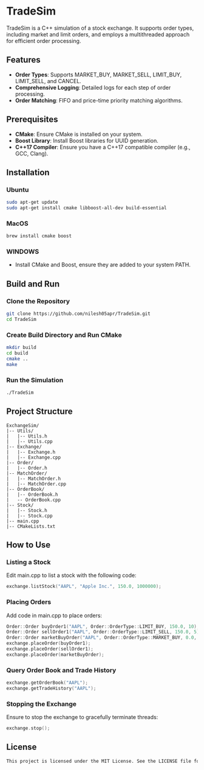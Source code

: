 # TradeSim

TradeSim is a C++ simulation of a stock exchange. It supports order types, including market and limit orders, and employs a multithreaded approach for efficient order processing.

## Features
- **Order Types**: Supports MARKET_BUY, MARKET_SELL, LIMIT_BUY, LIMIT_SELL, and CANCEL.
- **Comprehensive Logging**: Detailed logs for each step of order processing.
- **Order Matching**: FIFO and price-time priority matching algorithms.

## Prerequisites
- **CMake**: Ensure CMake is installed on your system.
- **Boost Library**: Install Boost libraries for UUID generation.
- **C++17 Compiler**: Ensure you have a C++17 compatible compiler (e.g., GCC, Clang).

## Installation

### Ubuntu
```sh
sudo apt-get update
sudo apt-get install cmake libboost-all-dev build-essential
```

### MacOS
```sh
brew install cmake boost
```

### WINDOWS
- Install CMake and Boost, ensure they are added to your system PATH.

## Build and Run
### Clone the Repository
```sh
git clone https://github.com/nilesh05apr/TradeSim.git
cd TradeSim
```

### Create Build Directory and Run CMake
```sh
mkdir build
cd build
cmake ..
make
```

### Run the Simulation
```sh
./TradeSim
```

## Project Structure
```shell
ExchangeSim/
|-- Utils/
|   |-- Utils.h
|   |-- Utils.cpp
|-- Exchange/
|   |-- Exchange.h
|   |-- Exchange.cpp
|-- Order/
|   |-- Order.h
|-- MatchOrder/
|   |-- MatchOrder.h
|   |-- MatchOrder.cpp
|-- OrderBook/
|   |-- OrderBook.h
|   -- OrderBook.cpp
|-- Stock/
|   |-- Stock.h
|   |-- Stock.cpp
|-- main.cpp
|-- CMakeLists.txt
```

## How to Use

### Listing a Stock
Edit main.cpp to list a stock with the following code:
```c++
exchange.listStock("AAPL", "Apple Inc.", 150.0, 1000000);
```

### Placing Orders
Add code in main.cpp to place orders:
```c++
Order::Order buyOrder1("AAPL", Order::OrderType::LIMIT_BUY, 150.0, 10);
Order::Order sellOrder1("AAPL", Order::OrderType::LIMIT_SELL, 150.0, 5);
Order::Order marketBuyOrder("AAPL", Order::OrderType::MARKET_BUY, 0.0, 15);
exchange.placeOrder(buyOrder1);
exchange.placeOrder(sellOrder1);
exchange.placeOrder(marketBuyOrder);
```

### Query Order Book and Trade History
```c++
exchange.getOrderBook("AAPL");
exchange.getTradeHistory("AAPL");
```

### Stopping the Exchange
Ensure to stop the exchange to gracefully terminate threads:
```c++
exchange.stop();
```
## License
```sh
This project is licensed under the MIT License. See the LICENSE file for details.
```


